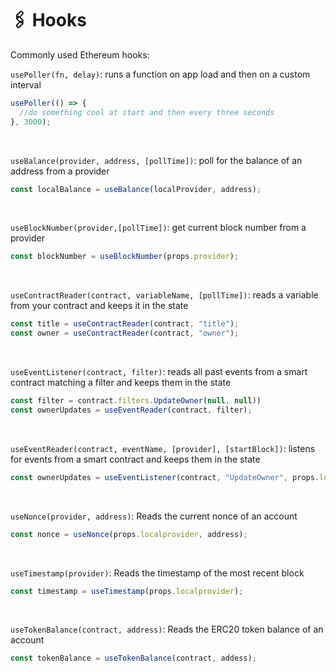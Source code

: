 # 🖇 Hooks

Commonly used Ethereum hooks:

`usePoller(fn, delay)`: runs a function on app load and then on a custom interval

```js
usePoller(() => {
  //do something cool at start and then every three seconds
}, 3000);
```

<br/>

`useBalance(provider, address, [pollTime])`: poll for the balance of an address from a provider

```js
const localBalance = useBalance(localProvider, address);
```

<br/>

`useBlockNumber(provider,[pollTime])`: get current block number from a provider

```js
const blockNumber = useBlockNumber(props.provider);
```

<br/>

`useContractReader(contract, variableName, [pollTime])`: reads a variable from your contract and keeps it in the state

```js
const title = useContractReader(contract, "title");
const owner = useContractReader(contract, "owner");
```

<br/>

`useEventListener(contract, filter)`: reads all past events from a smart contract matching a filter and keeps them in the state

```js
const filter = contract.filters.UpdateOwner(null, null))
const ownerUpdates = useEventReader(contract, filter);
```

<br/>

`useEventReader(contract, eventName, [provider], [startBlock])`: listens for events from a smart contract and keeps them in the state

```js
const ownerUpdates = useEventListener(contract, "UpdateOwner", props.localProvider, 1);
```

<br/>

`useNonce(provider, address)`: Reads the current nonce of an account

```js
const nonce = useNonce(props.localprovider, address);
```

<br/>

`useTimestamp(provider)`: Reads the timestamp of the most recent block

```js
const timestamp = useTimestamp(props.localprovider);
```

<br/>

`useTokenBalance(contract, address)`: Reads the ERC20 token balance of an account

```js
const tokenBalance = useTokenBalance(contract, addess);
```
